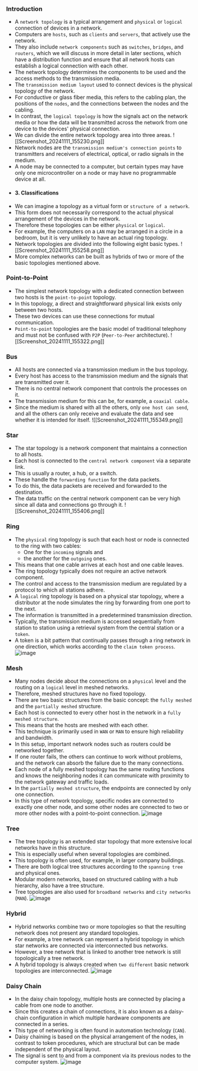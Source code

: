 ### Introduction
- A `network topology` is a typical arrangement and `physical` or `logical` connection of devices in a network. 
- Computers are `hosts`, such as `clients` and `servers`, that actively use the network. 
- They also include `network components` such as `switches`, `bridges`, and `routers`, which we will discuss in more detail in later sections, which have a distribution function and ensure that all network hosts can establish a logical connection with each other. 
- The network topology determines the components to be used and the access methods to the transmission media.
- The `transmission medium layout` used to connect devices is the physical topology of the network. 
- For conductive or glass fiber media, this refers to the cabling plan, the positions of the `nodes`, and the connections between the nodes and the cabling.
- In contrast, the `logical topology` is how the signals act on the network media or how the data will be transmitted across the network from one device to the devices' physical connection.
- We can divide the entire network topology area into three areas.
![[Screenshot_20241111_155230.png]]
- Network nodes are the `transmission medium's connection points` to transmitters and receivers of electrical, optical, or radio signals in the medium. 
- A node may be connected to a computer, but certain types may have only one microcontroller on a node or may have no programmable device at all.
- #### 3. Classifications
- We can imagine a topology as a virtual form or `structure of a network`. 
- This form does not necessarily correspond to the actual physical arrangement of the devices in the network. 
- Therefore these topologies can be either `physical` or `logical`. 
- For example, the computers on a `LAN` may be arranged in a circle in a bedroom, but it is very unlikely to have an actual ring topology.
- Network topologies are divided into the following eight basic types.
![[Screenshot_20241111_155258.png]]
- More complex networks can be built as hybrids of two or more of the basic topologies mentioned above.



### Point-to-Point
- The simplest network topology with a dedicated connection between two hosts is the `point-to-point` topology. 
- In this topology, a direct and straightforward physical link exists only between two hosts.
- These two devices can use these connections for mutual communication.
- `Point-to-point` topologies are the basic model of traditional telephony and must not be confused with `P2P` (`Peer-to-Peer` architecture).
![[Screenshot_20241111_155322.png]]



### Bus
- All hosts are connected via a transmission medium in the bus topology. 
- Every host has access to the transmission medium and the signals that are transmitted over it. 
- There is no central network component that controls the processes on it. 
- The transmission medium for this can be, for example, a `coaxial cable`.
- Since the medium is shared with all the others, only `one host can send`, and all the others can only receive and evaluate the data and see whether it is intended for itself.
![[Screenshot_20241111_155349.png]]



### Star
- The star topology is a network component that maintains a connection to all hosts.
- Each host is connected to the `central network component` via a separate link. 
- This is usually a router, a hub, or a switch. 
- These handle the `forwarding function` for the data packets. 
- To do this, the data packets are received and forwarded to the destination. 
- The data traffic on the central network component can be very high since all data and connections go through it.
![[Screenshot_20241111_155406.png]]



### Ring
- The `physical` ring topology is such that each host or node is connected to the ring with two cables:
	- One for the `incoming` signals and
	- the another for the `outgoing` ones.
- This means that one cable arrives at each host and one cable leaves. 
- The ring topology typically does not require an active network component. 
- The control and access to the transmission medium are regulated by a protocol to which all stations adhere.
- A `logical` ring topology is based on a physical star topology, where a distributor at the node simulates the ring by forwarding from one port to the next.
- The information is transmitted in a predetermined transmission direction.
- Typically, the transmission medium is accessed sequentially from station to station using a retrieval system from the central station or a `token`. 
- A token is a bit pattern that continually passes through a ring network in one direction, which works according to the `claim token process`.
![image](https://academy.hackthebox.com/storage/modules/34/redesigned/topo_ring.png)



### Mesh
- Many nodes decide about the connections on a `physical` level and the routing on a `logical` level in meshed networks. 
- Therefore, meshed structures have no fixed topology. 
- There are two basic structures from the basic concept: the `fully meshed` and the `partially meshed` structure.
- Each host is connected to every other host in the network in a `fully meshed structure`. 
- This means that the hosts are meshed with each other. 
- This technique is primarily used in `WAN` or `MAN` to ensure high reliability and bandwidth.
- In this setup, important network nodes such as routers could be networked together.
- If one router fails, the others can continue to work without problems, and the network can absorb the failure due to the many connections.
- Each node of a fully meshed topology has the same routing functions and knows the neighboring nodes it can communicate with proximity to the network gateway and traffic loads.
- In the `partially meshed structure`, the endpoints are connected by only one connection.
- In this type of network topology, specific nodes are connected to exactly one other node, and some other nodes are connected to two or more other nodes with a point-to-point connection.
![image](https://academy.hackthebox.com/storage/modules/34/redesigned/topo_mesh.png)



### Tree
- The tree topology is an extended star topology that more extensive local networks have in this structure. 
- This is especially useful when several topologies are combined. 
- This topology is often used, for example, in larger company buildings.
- There are both logical tree structures according to the `spanning tree` and physical ones. 
- Modular modern networks, based on structured cabling with a hub hierarchy, also have a tree structure. 
- Tree topologies are also used for `broadband networks` and `city networks` (`MAN`).
![image](https://academy.hackthebox.com/storage/modules/34/redesigned/topo_tree.png)



### Hybrid
- Hybrid networks combine two or more topologies so that the resulting network does not present any standard topologies.
- For example, a tree network can represent a hybrid topology in which star networks are connected via interconnected bus networks. 
- However, a tree network that is linked to another tree network is still topologically a tree network.
- A hybrid topology is always created when `two different` basic network topologies are interconnected.
![image](https://academy.hackthebox.com/storage/modules/34/redesigned/topo_hybrid.png)



### Daisy Chain
- In the daisy chain topology, multiple hosts are connected by placing a cable from one node to another.
- Since this creates a chain of connections, it is also known as a daisy-chain configuration in which multiple hardware components are connected in a series.
- This type of networking is often found in automation technology (`CAN`).
- Daisy chaining is based on the physical arrangement of the nodes, in contrast to token procedures, which are structural but can be made independent of the physical layout. 
- The signal is sent to and from a component via its previous nodes to the computer system.
![image](https://academy.hackthebox.com/storage/modules/34/redesigned/topo_daisy-chain.png)